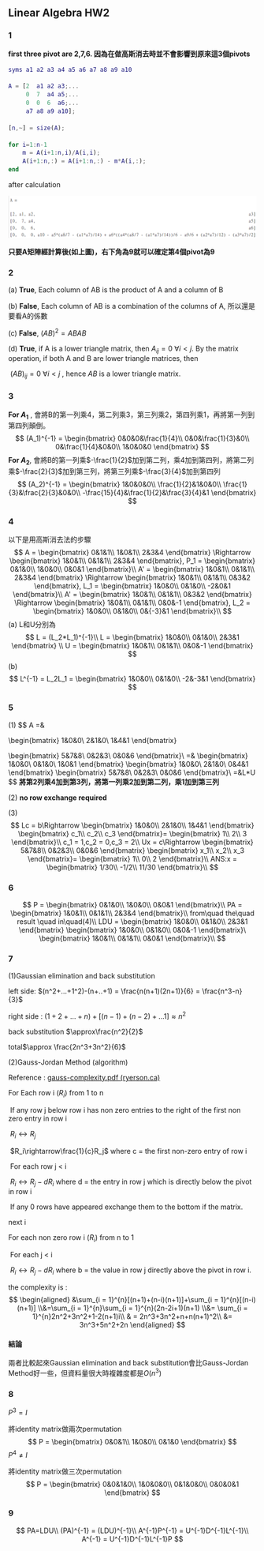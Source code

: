 ## Linear Algebra HW2

### 1

**first three pivot are 2,7,6. 因為在做高斯消去時並不會影響到原來這3個pivots**

```matlab
syms a1 a2 a3 a4 a5 a6 a7 a8 a9 a10

A = [2  a1 a2 a3;...
     0  7  a4 a5;...
     0  0  6  a6;...
     a7 a8 a9 a10];
 
[n,~] = size(A);

for i=1:n-1
    m = A(i+1:n,i)/A(i,i);
    A(i+1:n,:) = A(i+1:n,:) - m*A(i,:);
end
```

after calculation

![](./IMG/A.png)

**只要A矩陣經計算後(如上圖)，右下角為9就可以確定第4個pivot為9**



### 2

(a) **True**, Each column of AB is the product of A and a column of B 

(b) **False**, Each column of AB is a combination of the columns of A, 所以還是要看A的係數

(c) **False**, $(AB)^2 = ABAB$

(d) **True**, if A is a lower triangle matrix, then $A_{ij} = 0$ $\forall i<j$. By the matrix operation, if both A and B are lower triangle matrices, then             

​     $(AB)_{ij} = 0$ $\forall i<j$ , hence $AB$ is a lower triangle matrix.

### 3

**For $A_1$** , 會將B的第一列乘4，第二列乘3，第三列乘2，第四列乘1，再將第一列到第四列顛倒。
$$
(A_1)^{-1} = 
\begin{bmatrix}
0&0&0&\frac{1}{4}\\
0&0&\frac{1}{3}&0\\
0&\frac{1}{4}&0&0\\
1&0&0&0
\end{bmatrix}
$$
**For $A_2$**, 會將B的第一列乘$-\frac{1}{2}$加到第二列，乘4加到第四列，將第二列乘$-\frac{2}{3}$加到第三列，將第三列乘$-\frac{3}{4}$加到第四列
$$
(A_2)^{-1} = 
\begin{bmatrix}
1&0&0&0\\
\frac{1}{2}&1&0&0\\
\frac{1}{3}&\frac{2}{3}&0&0\\
-\frac{15}{4}&\frac{1}{2}&\frac{3}{4}&1
\end{bmatrix}
$$

### 4

以下是用高斯消去法的步驟
$$
A = 
\begin{bmatrix}
0&1&1\\
1&0&1\\
2&3&4
\end{bmatrix}
\Rightarrow
\begin{bmatrix}
1&0&1\\
0&1&1\\
2&3&4
\end{bmatrix},
P_1 = 
\begin{bmatrix}
0&1&0\\
1&0&0\\
0&0&1
\end{bmatrix}\\
A' = 
\begin{bmatrix}
1&0&1\\
0&1&1\\
2&3&4
\end{bmatrix}
\Rightarrow
\begin{bmatrix}
1&0&1\\
0&1&1\\
0&3&2
\end{bmatrix},
L_1 = 
\begin{bmatrix}
1&0&0\\
0&1&0\\
-2&0&1
\end{bmatrix}\\
A' = 
\begin{bmatrix}
1&0&1\\
0&1&1\\
0&3&2
\end{bmatrix}
\Rightarrow
\begin{bmatrix}
1&0&1\\
0&1&1\\
0&0&-1
\end{bmatrix},
L_2 = 
\begin{bmatrix}
1&0&0\\
0&1&0\\
0&{-3}&1
\end{bmatrix}\\
$$
(a) L和U分別為
$$
L = (L_2*L_1)^{-1}\\
L = 
\begin{bmatrix}
1&0&0\\
0&1&0\\
2&3&1
\end{bmatrix}
\\
U =
\begin{bmatrix}
1&0&1\\
0&1&1\\
0&0&-1
\end{bmatrix}
$$
(b) 
$$
L^{-1} = L_2L_1 = 
\begin{bmatrix}
1&0&0\\
0&1&0\\
-2&-3&1
\end{bmatrix}
$$

### 5

(1) 
$$
A =& 

\begin{bmatrix}
1&0&0\\
2&1&0\\
1&4&1
\end{bmatrix}

\begin{bmatrix}
5&7&8\\
0&2&3\\
0&0&6
\end{bmatrix}\\
=& 
\begin{bmatrix}
1&0&0\\
0&1&0\\
1&0&1
\end{bmatrix}
\begin{bmatrix}
1&0&0\\
2&1&0\\
0&4&1
\end{bmatrix}
\begin{bmatrix}
5&7&8\\
0&2&3\\
0&0&6
\end{bmatrix}\\ 
=&L*U
$$
**將第2列乘4加到第3列，將第一列乘2加到第二列，乘1加到第三列**

(2) **no row exchange required**

(3)
$$
Lc = b\Rightarrow
\begin{bmatrix}
1&0&0\\
2&1&0\\
1&4&1
\end{bmatrix}
\begin{bmatrix}
c_1\\
c_2\\
c_3
\end{bmatrix}=
\begin{bmatrix}
1\\
2\\
3
\end{bmatrix}\\
c_1 = 1,c_2 = 0,c_3 = 2\\
Ux = c\Rightarrow
\begin{bmatrix}
5&7&8\\
0&2&3\\
0&0&6
\end{bmatrix}
\begin{bmatrix}
x_1\\
x_2\\
x_3
\end{bmatrix}=
\begin{bmatrix}
1\\
0\\
2
\end{bmatrix}\\
ANS:x = 
\begin{bmatrix}
1/30\\
-1/2\\
11/30
\end{bmatrix}\\
$$


### 6

$$
P = 
\begin{bmatrix}
0&1&0\\
1&0&0\\
0&0&1
\end{bmatrix}\\
PA = 
\begin{bmatrix}
1&0&1\\
0&1&1\\
2&3&4
\end{bmatrix}\\
from\quad the\quad result \quad in\quad(4)\\
LDU = 
\begin{bmatrix}
1&0&0\\
0&1&0\\
2&3&1
\end{bmatrix}
\begin{bmatrix}
1&0&0\\
0&1&0\\
0&0&-1
\end{bmatrix}\
\begin{bmatrix}
1&0&1\\
0&1&1\\
0&0&1
\end{bmatrix}\\
$$

### 7

(1)Gaussian elimination and back substitution

left side: $(n^2+...+1^2)-(n+..+1) = \frac{n(n+1)(2n+1)}{6} = \frac{n^3-n}{3}$

right side : $(1+2+...+n)+[(n-1)+(n-2)+...1] \approx n^2$

back substitution $\approx\frac{n^2}{2}$

total$\approx \frac{2n^3+3n^2}{6}$

(2)Gauss-Jordan Method (algorithm)

Reference  : [gauss-complexity.pdf (ryerson.ca)](https://math.ryerson.ca/~danziger/professor/MTH108/Handouts/gauss-complexity.pdf)

For Each row i ($R_i$) from 1 to n

​		If any row  j below row i has non zero entries to the right of the first non zero entry in row i

​				$R_i\leftrightarrow R_j$

​		$R_i\rightarrow\frac{1}{c}R_j$ where c = the first non-zero entry of row i

​		For each row j < i

​				$R_i\leftrightarrow R_j-dR_i$ where d = the entry in row j which is directly below the pivot in row i

​		If any 0 rows have appeared exchange them to the bottom if the matrix.

next i

 For each non zero row i ($R_i$) from n to 1

​		For each j < i

​				$R_i\leftrightarrow R_j-dR_i$ where b = the value in row j directly above the pivot in row i.

the complexity is : 
$$
\begin{aligned}
&\sum_{i = 1}^{n}[(n+1)+(n-i)(n+1)]+\sum_{i = 1}^{n}[(n-i)(n+1)]
\\&=\sum_{i = 1}^{n}\sum_{i = 1}^{n}(2n-2i+1)(n+1)
\\&= \sum_{i = 1}^{n}2n^2+3n^2+1-2(n+1)i\\
& = 2n^3+3n^2+n+n(n+1)^2\\
&= 3n^3+5n^2+2n
\end{aligned}
$$

#### 結論

兩者比較起來Gaussian elimination and back substitution會比Gauss-Jordan Method好一些，但資料量很大時複雜度都是$O(n^3)$

### 8

$P^3 = I$

將identity matrix做兩次permutation
$$
P = 
\begin{bmatrix}
0&0&1\\
1&0&0\\
0&1&0
\end{bmatrix}
$$
$P^4\neq I$

將identity matrix做三次permutation
$$
P = 
\begin{bmatrix}
0&0&1&0\\
1&0&0&0\\
0&1&0&0\\
0&0&0&1
\end{bmatrix}
$$


### 9

$$
PA=LDU\\
(PA)^{-1} = (LDU)^{-1}\\
A^{-1}P^{-1} = U^{-1}D^{-1}L^{-1}\\
A^{-1} = U^{-1}D^{-1}L^{-1}P
$$

